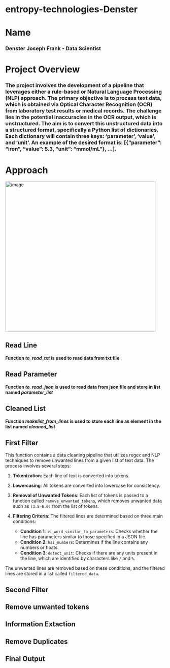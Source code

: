 # entropy-technologies-Denster
# Name
### Denster Joseph Frank - Data Scientist
# Project Overview
### The project involves the development of a pipeline that leverages either a rule-based or Natural Language Processing (NLP) approach. The primary objective is to process text data, which is obtained via Optical Character Recognition (OCR) from laboratory test results or medical records. The challenge lies in the potential inaccuracies in the OCR output, which is unstructured. The aim is to convert this unstructured data into a structured format, specifically a Python list of dictionaries. Each dictionary will contain three keys: ‘parameter’, ‘value’, and ‘unit’. An example of the desired format is: [{“parameter”: “iron”, “value”: 5.3, “unit”: “mmol/mL”}, …].
# Approach
<img width="473" alt="image" src="https://github.com/densterfrank/entropy-technologies-Denster/assets/87901837/06d14f53-d895-41fe-af38-d997df0bc09d">

## Read Line
#### Function *to_read_txt* is used to read data from txt file

## Read Parameter
#### Function *to_read_json* is used to read data from json file and store in list named *parameter_list*

## Cleaned List
#### Function *makelist_from_lines* is used to store each line as element in the list named *cleaned_list*

## First Filter
This function  contains a data cleaning pipeline that utilizes regex and NLP techniques to remove unwanted lines from a given list of text data. The process involves several steps:

1. **Tokenization**: Each line of text is converted into tokens.
2. **Lowercasing**: All tokens are converted into lowercase for consistency.
3. **Removal of Unwanted Tokens**: Each list of tokens is passed to a function called `remove_unwanted_tokens`, which removes unwanted data such as `(3.5-6.0)` from the list of tokens.
4. **Filtering Criteria**: The filtered lines are determined based on three main conditions:

   - **Condition 1**: `is_word_similar_to_parameters`: Checks whether the line has parameters similar to those specified in a JSON file.
   - **Condition 2**: `has_numbers`: Determines if the line contains any numbers or floats.
   - **Condition 3**: `detect_unit`: Checks if there are any units present in the line, which are identified by characters like `/` and `%`.

The unwanted lines are removed based on these conditions, and the filtered lines are stored in a list called `filtered_data`.

## Second Filter

## Remove unwanted tokens

## Information Extaction

## Remove Duplicates

## Final Output


